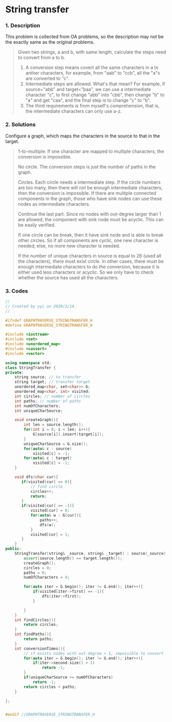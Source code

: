 # String transfer

### 1. Description

This problem is collected from OA problems, so the description may not be the exactly same as the original problems.

> Given two strings, a and b, with same length, calculate the steps need to convert from a to b.
>
> 1. A conversion step means covert all the same characters in a to anther characters, for example, from "aab" to "ccb", all the "a"s are converted to "c".
> 2. Intermediate steps are allowed. What's that mean? For example, if source="abb" and target="baa", we can use a intermediate character "c", to first change "abb" into "cbb", then change "b" to "a" and get "caa", and the final step is to change "c" to "b".
> 3. The third requirements is from myself's comprehension, that is, the intermediate characters can only use a-z.

### 2. Solutions

Configure a graph, which maps the characters in the source to that in the target. 

> 1-to-multiple: If one character are mapped to multiple characters, the conversion is impossible.
>
> No circle. The conversion steps is just the number of paths in the graph. 
>
> Circles. Each circle needs a intermediate step. If the circle numbers are too many, then there will not be enough intermediate characters, then the conversion is impossible. If there are multiple connected components in the graph, those who have sink nodes can use these nodes as intermediate characters.
>
> Continue the last part. Since no nodes with out-degree larger than 1 are allowed, the component with sink node must be acyclic. This can be easily verified.
>
> If one circle can be break, then it have sink node and is able to break other circles. So if all components are cyclic, one new character is needed; else, no more new character is needed.
>
> If the number of unique characters in source is equal to 26 \(used all the characters\), there must exist circle. In other cases, there must be enough intermediate characters to do the conversion, because it is either used less characters or acyclic. So we only have to check whether the source has used all the characters.

### 3. Codes

```cpp
//
// Created by yyi on 2020/2/14.
//

#ifndef GRAPHTRAVERSE_STRINGTRANSFER_H
#define GRAPHTRAVERSE_STRINGTRANSFER_H

#include <iostream>
#include <set>
#include <unordered_map>
#include <cassert>
#include <vector>

using namespace std;
class StringTransfer {
private:
    string source; // to transfer
    string target; // transfer target
    unordered_map<char, set<char>> G;
    unordered_map<char, int> visited;
    int circles; // number of circles
    int paths; // number of paths
    int numOfCharacters;
    int uniqueCharSource;

    void createGraph(){
        int len = source.length();
        for(int i = 0; i < len; i++){
            G[source[i]].insert(target[i]);
        }
        uniqueCharSource = G.size();
        for(auto& c : source)
            visited[c] = -1;
        for(auto& c : target)
            visited[c] = -1;
    }

    void dfs(char cur){
       if(visited[cur] == 0){
           // find circle
           circles++;
           return;
       }
       if(visited[cur] == -1){
           visited[cur] = 0;
           for(auto& w : G[cur]){
               paths++;
               dfs(w);
           }
           visited[cur] = 1;
       }
    }
public:
    StringTransfer(string& _source, string& _target) : source(_source), target(_target){
        assert(source.length() == target.length());
        createGraph();
        circles = 0;
        paths = 0;
        numOfCharacters = 4;

        for(auto iter = G.begin(); iter != G.end(); iter++){
            if(visited[iter->first] == -1){
                dfs(iter->first);
            }

        }
    }
    int findCircles(){
        return circles;
    }
    int findPaths(){
        return paths;
    }
    int conversionTimes(){
        // if exists nodes with out-degree > 1, impossible to convert
        for(auto iter = G.begin(); iter != G.end(); iter++){
            if(iter->second.size() > 1)
                return -1;
        }
        if(uniqueCharSource >= numOfCharacters)
            return -1;
        return circles + paths;
    }

};


#endif //GRAPHTRAVERSE_STRINGTRANSFER_H

```

